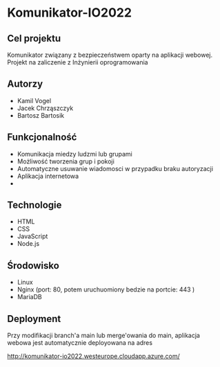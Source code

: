 # Komunikator-IO2022

## Cel projektu
Komunikator związany z bezpieczeństwem oparty na aplikacji webowej. Projekt na zaliczenie z Inżynierii oprogramowania

## Autorzy
  - Kamil Vogel
  - Jacek Chrząszczyk
  - Bartosz Bartosik

## Funkcjonalność
  - Komunikacja miedzy ludzmi lub grupami
  - Możliwość tworzenia grup i pokoji
  - Automatyczne usuwanie wiadomosci w przypadku braku autoryzacji
  - Aplikacja internetowa
  - 

## Technologie
  - HTML
  - CSS
  - JavaScript
  - Node.js

## Środowisko
  - Linux
  - Nginx (port: 80, potem uruchuomiony bedzie na portcie: 443 )
  - MariaDB

## Deployment

Przy modifikacji branch'a main lub merge'owania do main, aplikacja webowa jest automatycznie deployowana na adres 

http://komunikator-io2022.westeurope.cloudapp.azure.com/

